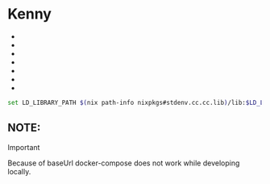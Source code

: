 # Kenny

-
-
-
-
-
-
-

```sh
set LD_LIBRARY_PATH $(nix path-info nixpkgs#stdenv.cc.cc.lib)/lib:$LD_LIBRARY_PATH
```

## NOTE:

> [!IMPORTANT]
> Because of baseUrl docker-compose does not work while developing locally.
